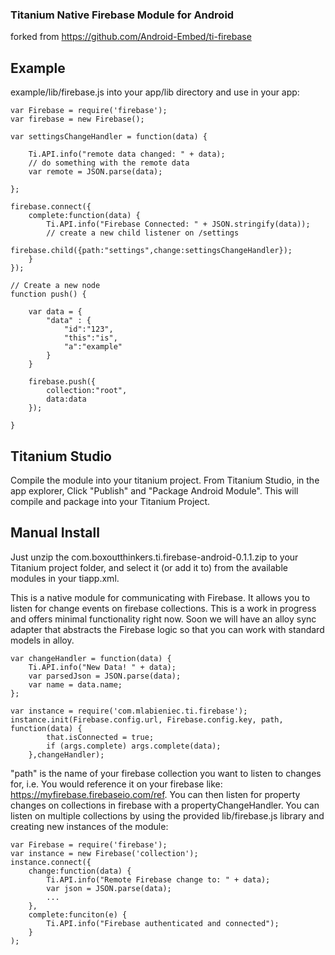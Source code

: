### Titanium Native Firebase Module for Android
forked from https://github.com/Android-Embed/ti-firebase

## Example
example/lib/firebase.js into your app/lib directory and use in your app:

	var Firebase = require('firebase');
	var firebase = new Firebase();

	var settingsChangeHandler = function(data) {

		Ti.API.info("remote data changed: " + data);
		// do something with the remote data
		var remote = JSON.parse(data);

	}; 

	firebase.connect({
		complete:function(data) {
			Ti.API.info("Firebase Connected: " + JSON.stringify(data));
			// create a new child listener on /settings
			firebase.child({path:"settings",change:settingsChangeHandler});
		}
	});

	// Create a new node
	function push() {

		var data = {
			"data" : {
				"id":"123",
				"this":"is",
				"a":"example"
			}
		}

		firebase.push({
			collection:"root",
			data:data
		});

	}

## Titanium Studio
Compile the module into your titanium project. From Titanium Studio, in the app explorer,  Click "Publish" and "Package Android Module". This will compile and package into your Titanium Project.

## Manual Install
Just unzip the com.boxoutthinkers.ti.firebase-android-0.1.1.zip to your Titanium project folder, and select it (or add it to) from the available modules in your tiapp.xml.

This is a native module for communicating with Firebase. It allows you to listen for change events on firebase collections. This is a work in progress and offers minimal functionality right now. Soon we will have an alloy sync adapter that abstracts the Firebase logic so that you can work with standard models in alloy.
	
	var changeHandler = function(data) {
		Ti.API.info("New Data! " + data);
		var parsedJson = JSON.parse(data);
		var name = data.name;
	};

    var instance = require('com.mlabieniec.ti.firebase');
    instance.init(Firebase.config.url, Firebase.config.key, path, function(data) {
			that.isConnected = true;
			if (args.complete) args.complete(data);
		},changeHandler);
    

"path" is the name of your firebase collection you want to listen to changes for, i.e. You would reference it on your firebase like: https://myfirebase.firebaseio.com/ref. You can then listen for property changes on collections in firebase with a propertyChangeHandler. You can listen on multiple collections by using the provided lib/firebase.js library and creating new instances of the module:

    var Firebase = require('firebase');
    var instance = new Firebase('collection');
    instance.connect({
        change:function(data) {
        	Ti.API.info("Remote Firebase change to: " + data);
        	var json = JSON.parse(data);
        	...
        },
        complete:funciton(e) {
        	Ti.API.info("Firebase authenticated and connected");        	
        }
    );

